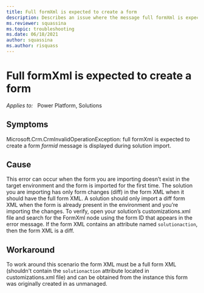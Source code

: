 ```yaml
---
title: Full formXml is expected to create a form
description: Describes an issue where the message full formXml is expected to create a form is displayed during solution import.
ms.reviewer: squassina
ms.topic: troubleshooting
ms.date: 06/18/2021
author: squassina
ms.author: risquass
---
```

# Full formXml is expected to create a form

_Applies to:_ &nbsp; Power Platform, Solutions

## Symptoms

Microsoft.Crm.CrmInvalidOperationException: full formXml is expected to create a form *formid* message is displayed during solution import.

## Cause

This error can occur when the form you are importing doesn’t exist in the target environment and the form is imported for the first time. The solution you are importing has only form changes (diff) in the form XML when it should have the full form XML. A solution should only import a diff form XML when the form is already present in the environment and you’re importing the changes. To verify, open your solution’s customizations.xml file and search for the FormXml node using the form ID that appears in the error message. If the form XML contains an attribute named `solutionaction`, then the form XML is a diff.

## Workaround

To work around this scenario the form XML must be a full form XML (shouldn't contain the `solutionaction` attribute located in customizations.xml file) and can be obtained from the instance this form was originally created in as unmanaged.
